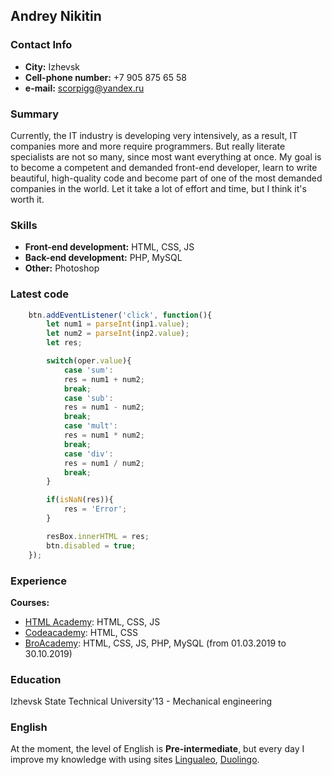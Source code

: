 ## Andrey Nikitin
### Contact Info
* __City:__ Izhevsk
* __Cell-phone number:__ +7 905 875 65 58
* __e-mail:__ scorpigg@yandex.ru

### Summary
Currently, the IT industry is developing very intensively, as a result, IT companies more and more require programmers. But really literate specialists are not so many, since most want everything at once.
My goal is to become a competent and demanded front-end developer, learn to write beautiful, high-quality code and become part of one of the most demanded companies in the world. Let it take a lot of effort and time, but I think it's worth it.
### Skills
* __Front-end development:__ HTML, CSS, JS
* __Back-end development:__ PHP, MySQL
* __Other:__ Photoshop

### Latest code
```javascript
    btn.addEventListener('click', function(){
        let num1 = parseInt(inp1.value);
        let num2 = parseInt(inp2.value);
        let res;

        switch(oper.value){
            case 'sum':
            res = num1 + num2;
            break;
            case 'sub':
            res = num1 - num2;
            break;
            case 'mult':
            res = num1 * num2;
            break;
            case 'div':
            res = num1 / num2;
            break;
        }

        if(isNaN(res)){
            res = 'Error';
        }

        resBox.innerHTML = res;
        btn.disabled = true;
    });
```
### Experience
__Courses:__

* [HTML Academy](https://htmlacademy.ru/profile/id889231): HTML, CSS, JS
* [Codeacademy](https://www.codecademy.com/profiles/scorpik): HTML, CSS
* [BroAcademy](https://broacademy.brolib.ru/): HTML, CSS, JS, PHP, MySQL (from 01.03.2019 to 30.10.2019)

### Education
Izhevsk State Technical University'13 - Mechanical engineering
### English
At the moment, the level of English is __Pre-intermediate__, but every day I improve my knowledge with using sites [Lingualeo](https://Lingualeo.com), [Duolingo](https://duolingo.com).